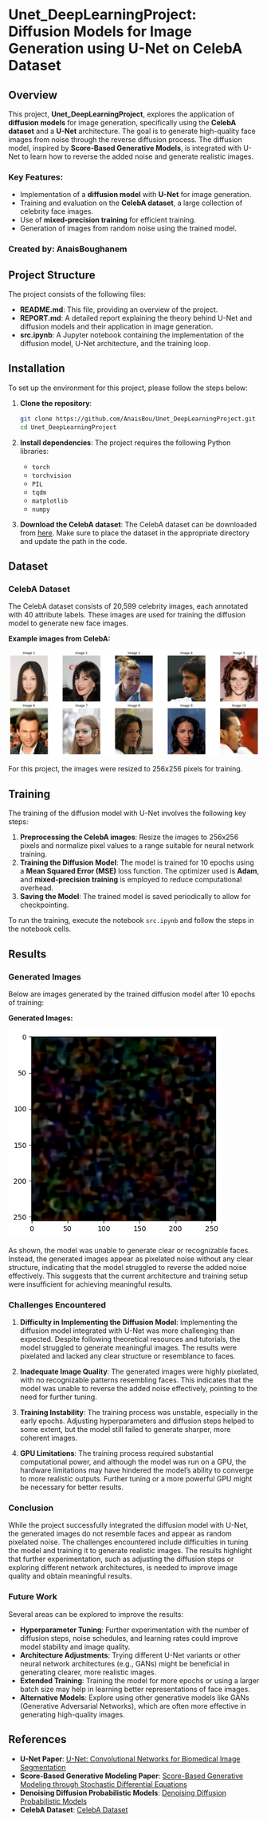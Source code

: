 # Unet_DeepLearningProject: Diffusion Models for Image Generation using U-Net on CelebA Dataset

## Overview
This project, **Unet_DeepLearningProject**, explores the application of **diffusion models** for image generation, specifically using the **CelebA dataset** and a **U-Net** architecture. The goal is to generate high-quality face images from noise through the reverse diffusion process. The diffusion model, inspired by **Score-Based Generative Models**, is integrated with U-Net to learn how to reverse the added noise and generate realistic images.

### Key Features:
- Implementation of a **diffusion model** with **U-Net** for image generation.
- Training and evaluation on the **CelebA dataset**, a large collection of celebrity face images.
- Use of **mixed-precision training** for efficient training.
- Generation of images from random noise using the trained model.

### Created by: **AnaisBoughanem**

## Project Structure

The project consists of the following files:

- **README.md**: This file, providing an overview of the project.
- **REPORT.md**: A detailed report explaining the theory behind U-Net and diffusion models and their application in image generation.
- **src.ipynb**: A Jupyter notebook containing the implementation of the diffusion model, U-Net architecture, and the training loop.

## Installation

To set up the environment for this project, please follow the steps below:

1. **Clone the repository**:
    ```bash
    git clone https://github.com/AnaisBou/Unet_DeepLearningProject.git
    cd Unet_DeepLearningProject
    ```

2. **Install dependencies**:
    The project requires the following Python libraries:
    - `torch`
    - `torchvision`
    - `PIL`
    - `tqdm`
    - `matplotlib`
    - `numpy`

3. **Download the CelebA dataset**:
    The CelebA dataset can be downloaded from [here](https://mmlab.ie.cuhk.edu.hk/projects/CelebA.html). Make sure to place the dataset in the appropriate directory and update the path in the code.

## Dataset

### CelebA Dataset

The CelebA dataset consists of 20,599 celebrity images, each annotated with 40 attribute labels. These images are used for training the diffusion model to generate new face images.

**Example images from CelebA:**

![CelebA Example](CelebA1.png)

For this project, the images were resized to 256x256 pixels for training.

## Training

The training of the diffusion model with U-Net involves the following key steps:

1. **Preprocessing the CelebA images**: Resize the images to 256x256 pixels and normalize pixel values to a range suitable for neural network training.
2. **Training the Diffusion Model**: The model is trained for 10 epochs using a **Mean Squared Error (MSE)** loss function. The optimizer used is **Adam**, and **mixed-precision training** is employed to reduce computational overhead.
3. **Saving the Model**: The trained model is saved periodically to allow for checkpointing.

To run the training, execute the notebook `src.ipynb` and follow the steps in the notebook cells.

## Results

### Generated Images

Below are images generated by the trained diffusion model after 10 epochs of training:

**Generated Images:**

![Generated Images](CAgenerated.png)

As shown, the model was unable to generate clear or recognizable faces. Instead, the generated images appear as pixelated noise without any clear structure, indicating that the model struggled to reverse the added noise effectively. This suggests that the current architecture and training setup were insufficient for achieving meaningful results.

### Challenges Encountered

1. **Difficulty in Implementing the Diffusion Model**: 
   Implementing the diffusion model integrated with U-Net was more challenging than expected. Despite following theoretical resources and tutorials, the model struggled to generate meaningful images. The results were pixelated and lacked any clear structure or resemblance to faces.

2. **Inadequate Image Quality**: 
   The generated images were highly pixelated, with no recognizable patterns resembling faces. This indicates that the model was unable to reverse the added noise effectively, pointing to the need for further tuning.

3. **Training Instability**: 
   The training process was unstable, especially in the early epochs. Adjusting hyperparameters and diffusion steps helped to some extent, but the model still failed to generate sharper, more coherent images.

4. **GPU Limitations**: 
   The training process required substantial computational power, and although the model was run on a GPU, the hardware limitations may have hindered the model’s ability to converge to more realistic outputs. Further tuning or a more powerful GPU might be necessary for better results.

### Conclusion

While the project successfully integrated the diffusion model with U-Net, the generated images do not resemble faces and appear as random pixelated noise. The challenges encountered include difficulties in tuning the model and training it to generate realistic images. The results highlight that further experimentation, such as adjusting the diffusion steps or exploring different network architectures, is needed to improve image quality and obtain meaningful results.

### Future Work

Several areas can be explored to improve the results:
- **Hyperparameter Tuning**: Further experimentation with the number of diffusion steps, noise schedules, and learning rates could improve model stability and image quality.
- **Architecture Adjustments**: Trying different U-Net variants or other neural network architectures (e.g., GANs) might be beneficial in generating clearer, more realistic images.
- **Extended Training**: Training the model for more epochs or using a larger batch size may help in learning better representations of face images.
- **Alternative Models**: Explore using other generative models like GANs (Generative Adversarial Networks), which are often more effective in generating high-quality images.

## References

- **U-Net Paper**: [U-Net: Convolutional Networks for Biomedical Image Segmentation](https://arxiv.org/abs/1505.04597)
- **Score-Based Generative Modeling Paper**: [Score-Based Generative Modeling through Stochastic Differential Equations](https://arxiv.org/abs/2011.13456)
- **Denoising Diffusion Probabilistic Models**: [Denoising Diffusion Probabilistic Models](https://arxiv.org/abs/2006.11239)
- **CelebA Dataset**: [CelebA Dataset](https://mmlab.ie.cuhk.edu.hk/projects/CelebA.html)
